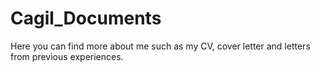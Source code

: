 # Cagil_Documents
Here you can find more about me such as my CV, cover letter and letters from previous experiences.
